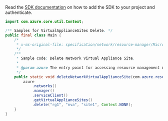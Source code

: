 Read the [SDK documentation](https://github.com/Azure/azure-sdk-for-java/blob/azure-resourcemanager_2.11.0/sdk/resourcemanager/azure-resourcemanager/README.md) on how to add the SDK to your project and authenticate.

```java
import com.azure.core.util.Context;

/** Samples for VirtualApplianceSites Delete. */
public final class Main {
    /*
     * x-ms-original-file: specification/network/resource-manager/Microsoft.Network/stable/2021-05-01/examples/NetworkVirtualApplianceSiteDelete.json
     */
    /**
     * Sample code: Delete Network Virtual Appliance Site.
     *
     * @param azure The entry point for accessing resource management APIs in Azure.
     */
    public static void deleteNetworkVirtualApplianceSite(com.azure.resourcemanager.AzureResourceManager azure) {
        azure
            .networks()
            .manager()
            .serviceClient()
            .getVirtualApplianceSites()
            .delete("rg1", "nva", "site1", Context.NONE);
    }
}
```
